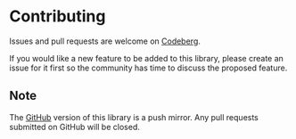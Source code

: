 # Contributing

Issues and pull requests are welcome
on [Codeberg](https://codeberg.org/algjs/munkres).

If you would like a new feature to be added to this library, please create an
issue for it first so the community has time to discuss the proposed feature.

## Note

The [GitHub](https://github.com/alg-js/munkres) version of this library is a
push mirror. Any pull requests submitted on GitHub will be closed.
